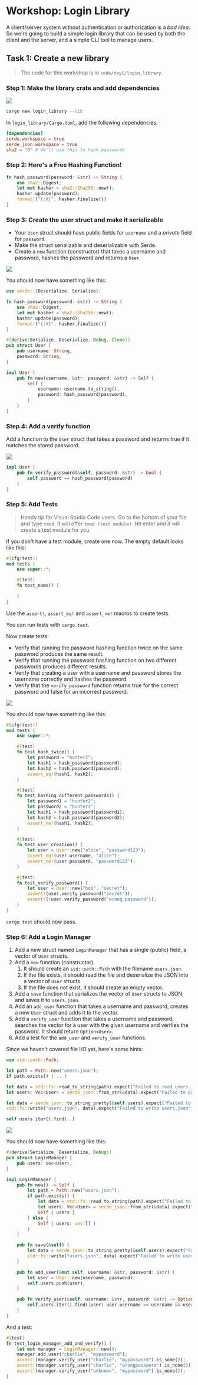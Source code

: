 # Workshop: Login Library

A client/server system without authentication or authorization is a *bad idea*. So we're going to build a simple login library that can be used by both the client and the server, and a simple CLI tool to manage users.

## Task 1: Create a new library

> The code for this workshop is in `code/day1/login_library`.

### Step 1: Make the library crate and add dependencies

![](../../images/ScrollTime.png)

```bash
cargo new login_library --lib
```

In `login_library/Cargo.toml`, add the following dependencies:

```toml
[dependencies]
serde.workspace = true
serde_json.workspace = true
sha2 = "0" # We'll use this to hash passwords
```

### Step 2: Here's a Free Hashing Function!

```rust
fn hash_password(password: &str) -> String {
    use sha2::Digest;
    let mut hasher = sha2::Sha256::new();
    hasher.update(password);
    format!("{:X}", hasher.finalize())
}
```

### Step 3: Create the user struct and make it serializable

* Your `User` struct should have public fields for `username` and a *private* field for `password`.
* Make the struct serializable and deserializable with Serde.
* Create a `new` function (constructor) that takes a username and password, hashes the password and returns a `User`.

![](../../images/ScrollTime.png)

You should now have something like this:

```rust
use serde::{Deserialize, Serialize};

fn hash_password(password: &str) -> String {
    use sha2::Digest;
    let mut hasher = sha2::Sha256::new();
    hasher.update(password);
    format!("{:X}", hasher.finalize())
}

#[derive(Serialize, Deserialize, Debug, Clone)]
pub struct User {
    pub username: String,
    password: String,
}

impl User {
    pub fn new(username: &str, password: &str) -> Self {
        Self {
            username: username.to_string(),
            password: hash_password(password),
        }
    }
}
```

### Step 4: Add a verify function

Add a function to the `User` struct that takes a password and returns true if it matches the stored password.

![](../../images/ScrollTime.png)

```rust
impl User {
    pub fn verify_password(&self, password: &str) -> bool {
        self.password == hash_password(password)
    }
}
```

### Step 5: Add Tests

> Handy tip for Visual Studio Code users. Go to the bottom of your file and type `tmod`. It will offer `tmod (test module)`. Hit enter and it will create a test module for you.

If you don't have a test module, create one now. The empty default looks like this:

```rust
#[cfg(test)]
mod tests {
    use super::*;

    #[test]
    fn test_name() {
        
    }
}
```

Use the `assert!`, `assert_eq!` and `assert_ne!` macros to create tests.

You can run tests with `cargo test`.

Now create tests:

* Verify that running the password hashing function twice on the same password produces the same result.
* Verify that running the password hashing function on two different passwords produces different results.
* Verify that creating a user with a username and password stores the username correctly and hashes the password.
* Verify that the `verify_password` function returns true for the correct password and false for an incorrect password.

![](../../images/ScrollTime.png)

You should now have something like this:

```rust
#[cfg(test)]
mod tests {
    use super::*;

    #[test]
    fn test_hash_twice() {
        let password = "hunter2";
        let hash1 = hash_password(password);
        let hash2 = hash_password(password);
        assert_eq!(hash1, hash2);
    }

    #[test]
    fn test_hashing_different_passwords() {
        let password1 = "hunter2";
        let password2 = "hunter3";
        let hash1 = hash_password(password1);
        let hash2 = hash_password(password2);
        assert_ne!(hash1, hash2);
    }

    #[test]
    fn test_user_creation() {
        let user = User::new("alice", "password123");
        assert_eq!(user.username, "alice");
        assert_ne!(user.password, "password123");
    }

    #[test]
    fn test_verify_password() {
        let user = User::new("bob", "secret");
        assert!(user.verify_password("secret"));
        assert!(!user.verify_password("wrong_password"));
    }
}
```

`cargo test` should now pass.

### Step 6: Add a Login Manager

1. Add a new struct named `LoginManager` that has a single (public) field, a vector of `User` structs.
2. Add a `new` function (constructor).
    1. It should create an `std::path::Path` with the filename `users.json`.
    2. If the file exists, it should read the file and deserialize the JSON into a vector of `User` structs.
    3. If the file does not exist, it should create an empty vector.
3. Add a `save` function that serializes the vector of `User` structs to JSON and saves it to `users.json`.
4. Add an `add_user` function that takes a username and password, creates a new `User` struct and adds it to the vector.
5. Add a `verify_user` function that takes a username and password, searches the vector for a user with the given username and verifies the password. It should return `Option<User>`.
6. Add a test for the `add_user` and `verify_user` functions.

Since we haven't covered file I/O yet, here's some hints:

```rust
use std::path::Path;

let path = Path::new("users.json");
if path.exists() { .. }

let data = std::fs::read_to_string(path).expect("Failed to read users.json");
let users: Vec<User> = serde_json::from_str(&data).expect("Failed to parse users.json");

let data = serde_json::to_string_pretty(&self.users).expect("Failed to serialize users");
std::fs::write("users.json", data).expect("Failed to write users.json");

self.users.iter().find(..)
```

![](../../images/ScrollTime.png)

You should now have something like this:

```rust
#[derive(Serialize, Deserialize, Debug)]
pub struct LoginManager {
    pub users: Vec<User>,
}

impl LoginManager {
    pub fn new() -> Self {
        let path = Path::new("users.json");
        if path.exists() {
            let data = std::fs::read_to_string(path).expect("Failed to read users.json");
            let users: Vec<User> = serde_json::from_str(&data).expect("Failed to parse users.json");
            Self { users }
        } else {
            Self { users: vec![] }
        }
    }

    pub fn save(&self) {
        let data = serde_json::to_string_pretty(&self.users).expect("Failed to serialize users");
        std::fs::write("users.json", data).expect("Failed to write users.json");
    }

    pub fn add_user(&mut self, username: &str, password: &str) {
        let user = User::new(username, password);
        self.users.push(user);
    }

    pub fn verify_user(&self, username: &str, password: &str) -> Option<&User> {
        self.users.iter().find(|user| user.username == username && user.verify_password(password))
    }
}
```

And a test:

```rust
#[test]
fn test_login_manager_add_and_verify() {
    let mut manager = LoginManager::new();
    manager.add_user("charlie", "mypassword");
    assert!(manager.verify_user("charlie", "mypassword").is_some());
    assert!(manager.verify_user("charlie", "wrongpassword").is_none());
    assert!(manager.verify_user("unknown", "mypassword").is_none());
}
```
